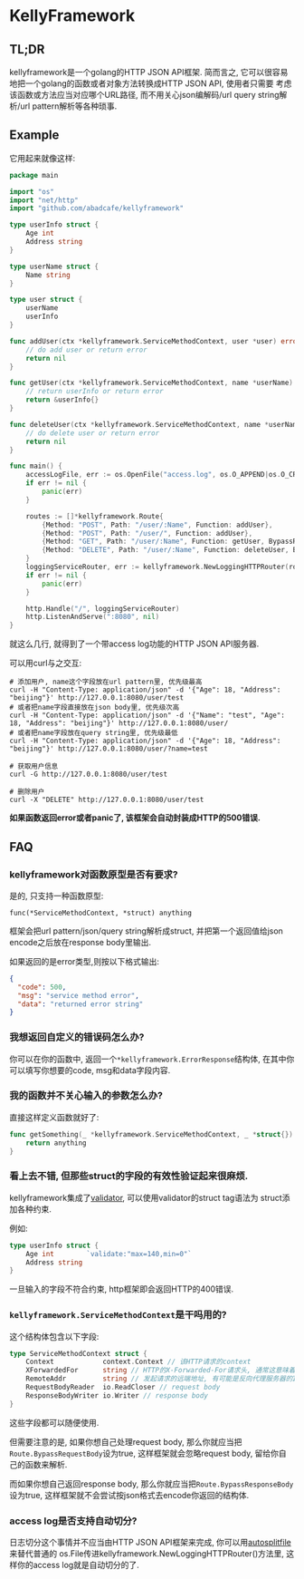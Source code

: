# KellyFramework

## TL;DR

kellyframework是一个golang的HTTP JSON API框架. 简而言之, 它可以很容易地把一个golang的函数或者对象方法转换成HTTP JSON API, 使用者只需要
考虑该函数或方法应当对应哪个URL路径, 而不用关心json编解码/url query string解析/url pattern解析等各种琐事.

## Example

它用起来就像这样:
```go
package main

import "os"
import "net/http"
import "github.com/abadcafe/kellyframework"

type userInfo struct {
    Age int
    Address string
}

type userName struct {
    Name string
}

type user struct {
    userName
    userInfo
}

func addUser(ctx *kellyframework.ServiceMethodContext, user *user) error {
    // do add user or return error
    return nil
}

func getUser(ctx *kellyframework.ServiceMethodContext, name *userName) interface{} {
    // return userInfo or return error
    return &userInfo{}
}

func deleteUser(ctx *kellyframework.ServiceMethodContext, name *userName) error {
    // do delete user or return error
    return nil
}

func main() {
    accessLogFile, err := os.OpenFile("access.log", os.O_APPEND|os.O_CREATE|os.O_WRONLY, 0644)
    if err != nil {
        panic(err)
    }

    routes := []*kellyframework.Route{
        {Method: "POST", Path: "/user/:Name", Function: addUser},
        {Method: "POST", Path: "/user/", Function: addUser},
        {Method: "GET", Path: "/user/:Name", Function: getUser, BypassRequestBody: true},
        {Method: "DELETE", Path: "/user/:Name", Function: deleteUser, BypassRequestBody: true},
    }
    loggingServiceRouter, err := kellyframework.NewLoggingHTTPRouter(routes, accessLogFile)
    if err != nil {
        panic(err)
    }

    http.Handle("/", loggingServiceRouter)
    http.ListenAndServe(":8080", nil)
}
```
就这么几行, 就得到了一个带access log功能的HTTP JSON API服务器.

可以用curl与之交互:
```shell
# 添加用户, name这个字段放在url pattern里, 优先级最高
curl -H "Content-Type: application/json" -d '{"Age": 18, "Address": "beijing"}' http://127.0.0.1:8080/user/test
# 或者把name字段直接放在json body里, 优先级次高
curl -H "Content-Type: application/json" -d '{"Name": "test", "Age": 18, "Address": "beijing"}' http://127.0.0.1:8080/user/
# 或者把name字段放在query string里, 优先级最低
curl -H "Content-Type: application/json" -d '{"Age": 18, "Address": "beijing"}' http://127.0.0.1:8080/user/?name=test

# 获取用户信息
curl -G http://127.0.0.1:8080/user/test

# 删除用户
curl -X "DELETE" http://127.0.0.1:8080/user/test
```
**如果函数返回error或者panic了, 该框架会自动封装成HTTP的500错误.**

## FAQ

### kellyframework对函数原型是否有要求?

是的, 只支持一种函数原型:

`func(*ServiceMethodContext, *struct) anything`

框架会把url pattern/json/query string解析成struct, 并把第一个返回值给json encode之后放在response body里输出.

如果返回的是error类型,则按以下格式输出:
```json
{
  "code": 500,
  "msg": "service method error", 
  "data": "returned error string"
}
```

### 我想返回自定义的错误码怎么办?

你可以在你的函数中, 返回一个`*kellyframework.ErrorResponse`结构体, 在其中你可以填写你想要的code, msg和data字段内容.

### 我的函数并不关心输入的参数怎么办?

直接这样定义函数就好了:
```go
func getSomething(_ *kellyframework.ServiceMethodContext, _ *struct{}) anything {
    return anything
}
```

### 看上去不错, 但那些struct的字段的有效性验证起来很麻烦.

kellyframework集成了[validator](https://godoc.org/gopkg.in/go-playground/validator.v9), 可以使用validator的struct tag语法为
struct添加各种约束.

例如:
```go
type userInfo struct {
    Age int        `validate:"max=140,min=0"`
    Address string
}
```

一旦输入的字段不符合约束, http框架即会返回HTTP的400错误.

### `kellyframework.ServiceMethodContext`是干吗用的?

这个结构体包含以下字段:
```go
type ServiceMethodContext struct {
	Context            context.Context // 该HTTP请求的context
	XForwardedFor      string // HTTP的X-Forwarded-For请求头, 通常这意味着真正发起请求的IP地址
	RemoteAddr         string // 发起请求的远端地址, 有可能是反向代理服务器的IP地址.
	RequestBodyReader  io.ReadCloser // request body
	ResponseBodyWriter io.Writer // response body
}
```
这些字段都可以随便使用.

但需要注意的是, 如果你想自己处理request body, 那么你就应当把`Route.BypassRequestBody`设为true, 这样框架就会忽略request body, 留给你自
己的函数来解析.

而如果你想自己返回response body, 那么你就应当把`Route.BypassResponseBody`设为true, 这样框架就不会尝试按json格式去encode你返回的结构体.

### access log是否支持自动切分?

日志切分这个事情并不应当由HTTP JSON API框架来完成, 你可以用[autosplitfile](https://github.com/abadcafe/autosplitfile)来替代普通的
os.File传进kellyframework.NewLoggingHTTPRouter()方法里, 这样你的access log就是自动切分的了.
